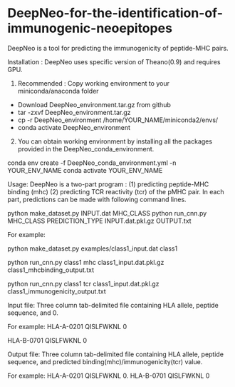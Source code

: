 # DeepNeo-for-the-identification-of-immunogenic-neoepitopes


DeepNeo is a tool for predicting the immunogenicity of peptide-MHC pairs.

Installation : 
DeepNeo uses specific version of Theano(0.9) and requires GPU.

1) Recommended : Copy working environment to your miniconda/anaconda folder

- Download DeepNeo_environment.tar.gz from github
- tar -zxvf DeepNeo_environment.tar.gz
- cp -r DeepNeo_environment /home/YOUR_NAME/miniconda2/envs/
- conda activate DeepNeo_environment

2) You can obtain working environment by installing all the packages provided in the DeepNeo_conda_environment.

conda env create -f DeepNeo_conda_environment.yml -n YOUR_ENV_NAME
conda activate YOUR_ENV_NAME


Usage:
DeepNeo is a two-part program : (1) predicting peptide-MHC binding (mhc) (2) predicting TCR reactivity (tcr) of the pMHC pair.
In each part, predictions can be made with following command lines.

python make_dataset.py INPUT.dat MHC_CLASS
python run_cnn.py MHC_CLASS PREDICTION_TYPE INPUT.dat.pkl.gz OUTPUT.txt

For example:

python make_dataset.py examples/class1_input.dat class1

python run_cnn.py class1 mhc class1_input.dat.pkl.gz class1_mhcbinding_output.txt 

python run_cnn.py class1 tcr class1_input.dat.pkl.gz class1_immunogenicity_output.txt 

Input file:
Three column tab-delimited file containing HLA allele, peptide sequence, and 0.

For example:
HLA-A-0201	QISLFWKNL	0

HLA-B-0701	QISLFWKNL	0

Output file:
Three column tab-delimited file containing HLA allele, peptide sequence, and predicted binding(mhc)/immunogenicity(tcr) value.

For example:
HLA-A-0201	QISLFWKNL	0.
HLA-B-0701	QISLFWKNL	0
